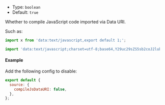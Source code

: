 - Type: `boolean`
- Default: `true`

Whether to compile JavaScript code imported via Data URI.

Such as:

```js
import x from 'data:text/javascript,export default 1;';

import 'data:text/javascript;charset=utf-8;base64,Y29uc29sZS5sb2coJ2lubGluZSAxJyk7';
```

#### Example

Add the following config to disable:

```js
export default {
  source: {
    compileJsDataURI: false,
  },
};
```
